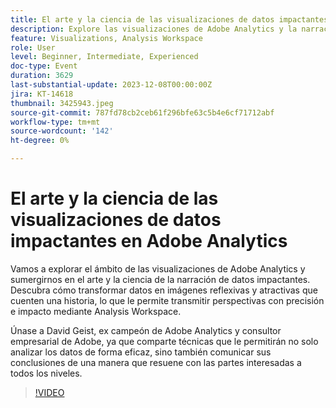 ```yaml
---
title: El arte y la ciencia de las visualizaciones de datos impactantes en Adobe Analytics
description: Explore las visualizaciones de Adobe Analytics y la narración de datos impactantes. Descubra cómo transformar datos en imágenes reflexivas y atractivas que cuenten una historia, lo que le permite transmitir perspectivas con precisión e impacto mediante Analysis Workspace.
feature: Visualizations, Analysis Workspace
role: User
level: Beginner, Intermediate, Experienced
doc-type: Event
duration: 3629
last-substantial-update: 2023-12-08T00:00:00Z
jira: KT-14618
thumbnail: 3425943.jpeg
source-git-commit: 787fd78cb2ceb61f296bfe63c5b4e6cf71712abf
workflow-type: tm+mt
source-wordcount: '142'
ht-degree: 0%

---
```



# El arte y la ciencia de las visualizaciones de datos impactantes en Adobe Analytics

Vamos a explorar el ámbito de las visualizaciones de Adobe Analytics y sumergirnos en el arte y la ciencia de la narración de datos impactantes. Descubra cómo transformar datos en imágenes reflexivas y atractivas que cuenten una historia, lo que le permite transmitir perspectivas con precisión e impacto mediante Analysis Workspace.

Únase a David Geist, ex campeón de Adobe Analytics y consultor empresarial de Adobe, ya que comparte técnicas que le permitirán no solo analizar los datos de forma eficaz, sino también comunicar sus conclusiones de una manera que resuene con las partes interesadas a todos los niveles.

>[!VIDEO](https://video.tv.adobe.com/v/3425943/?learn=on)
